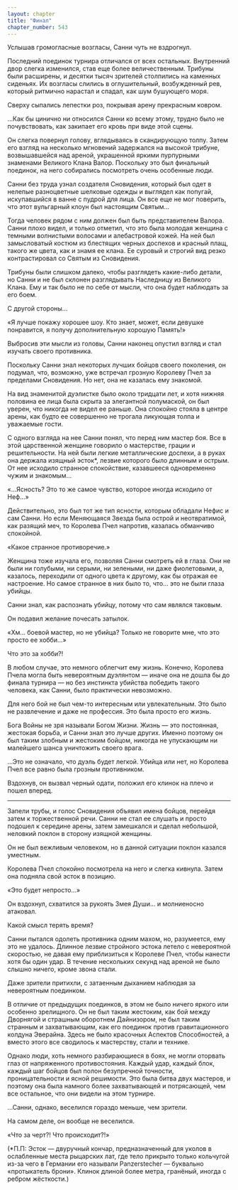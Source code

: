 ```yaml
---
layout: chapter
title: "Финал"
chapter_number: 543
---
```


Услышав громогласные возгласы, Санни чуть не вздрогнул.

Последний поединок турнира отличался от всех остальных. Внутренний двор слегка изменился, став еще более величественным. Трибуны были расширены, и десятки тысяч зрителей столпились на каменных сиденьях. Их возгласы слились в оглушительный, возбужденный рев, который ритмично нарастал и спадал, как шум бушующего моря.

Сверху сыпались лепестки роз, покрывая арену прекрасным ковром.

...Как бы цинично ни относился Санни ко всему этому, трудно было не почувствовать, как закипает его кровь при виде этой сцены.

Он слегка повернул голову, вглядываясь в скандирующую толпу. Затем его взгляд на несколько мгновений задержался на высокой трибуне, возвышавшейся над ареной, украшенной яркими пурпурными знаменами Великого Клана Валор. Поскольку это был финальный поединок, на него собирались посмотреть очень особенные люди.

Санни без труда узнал создателя Сновидения, который был одет в нелепые разноцветные шелковые одежды и выглядел как попугай, искупавшийся в ванне с пудрой для лица. Он все еще не мог поверить, что этот вульгарный клоун был настоящим Святым...

Тогда человек рядом с ним должен был быть представителем Валора. Санни плохо видел, и только отметил, что это была молодая женщина с темными волнистыми волосами и алебастровой кожей. На ней был замысловатый костюм из блестящих черных доспехов и красный плащ, такого же цвета, как и знамя ее клана. Ее суровый и строгий вид резко контрастировал со Святым из Сновидения.

Трибуны были слишком далеко, чтобы разглядеть какие-либо детали, но Санни и не был склонен разглядывать Наследницу из Великого Клана. Ему и так было не по себе от мысли, что она будет наблюдать за его боем.

С другой стороны...

«Я лучше покажу хорошее шоу. Кто знает, может, если девушке понравится, я получу дополнительную хорошую Память!»

Выбросив эти мысли из головы, Санни наконец опустил взгляд и стал изучать своего противника.

Поскольку Санни знал некоторых лучших бойцов своего поколения, он подумал, что, возможно, уже встречал грозную Королеву Пчел за пределами Сновидения. Но нет, она не казалась ему знакомой.

На вид знаменитой дуэлистке было около тридцати лет, и хотя нижняя половина ее лица была скрыта за элегантной полумаской, он был уверен, что никогда не видел ее раньше. Она спокойно стояла в центре арены, как будто ее совершенно не трогала ликующая толпа и уважаемые гости.

С одного взгляда на нее Санни понял, что перед ним мастер боя. Все в этой царственной женщине говорило о мастерстве, грации и решительности. На ней были легкие металлические доспехи, а в руках она держала изящный эсток*, лезвие которого было длинным и острым. От нее исходило странное спокойствие, казавшееся одновременно чужим и знакомым...

«...Ясность? Это то же самое чувство, которое иногда исходило от Неф...»

Действительно, это был тот же тип ясности, которым обладали Нефис и сам Санни. Но если Меняющаяся Звезда была острой и неотвратимой, как разящий меч, то Королева Пчел напротив, казалась обманчиво спокойной.

«Какое странное противоречие.»

Женщина тоже изучала его, позволяя Санни смотреть ей в глаза. Они не были ни голубыми, ни серыми, ни зелеными, ни даже фиолетовыми, а, казалось, переходили от одного цвета к другому, как бы отражая ее настроение. Но самое странное в них было то, что... это не были глаза убийцы.

Санни знал, как распознать убийцу, потому что сам являлся таковым.

Он подавил желание почесать затылок.

«Хм... боевой мастер, но не убийца? Только не говорите мне, что это просто ее хобби...»

Что это за хобби?!

В любом случае, это немного облегчит ему жизнь. Конечно, Королева Пчела могла быть невероятным дуэлянтом — иначе она не дошла бы до финала турнира — но без инстинкта убийства победить такого человека, как Санни, было практически невозможно.

Для него бой не был чем-то интересным или увлекательным. Это было не развлечение и даже не профессия. Это была просто его жизнь.

Бога Войны не зря называли Богом Жизни. Жизнь — это постоянная, жестокая борьба, и Санни знал это лучше других. Именно поэтому он был таким злобным и жестоким бойцом, никогда не упускающим ни малейшего шанса уничтожить своего врага.

...Это не означало, что дуэль будет легкой. Убийца или нет, но Королева Пчел все равно была грозным противником.

Вздохнув, он вызвал черный одати, положил его клинок на плечо и пошел вперед.

***

Запели трубы, и голос Сновидения объявил имена бойцов, перейдя затем к торжественной речи. Санни не стал ее слушать и просто подошел к середине арены, затем замешкался и сделал небольшой, неловкий поклон в сторону изящной женщины.

Он не был вежливым человеком, но в данной ситуации поклон казался уместным.

Королева Пчел спокойно посмотрела на него и слегка кивнула. Затем она подняла свой эсток в позицию.

«Это будет непросто...»

Он вздохнул, схватился за рукоять Змея Души... и молниеносно атаковал.

Какой смысл терять время?

Санни пытался одолеть противника одним махом, но, разумеется, ему это не удалось. Длинное лезвие стройного эстока летело с невероятной скоростью, не давая ему приблизиться к Королеве Пчел, чтобы нанести хотя бы один удар. В течение нескольких секунд над ареной не было слышно ничего, кроме звона стали.

Даже зрители притихли, с затаенным дыханием наблюдая за невероятным поединком.

В отличие от предыдущих поединков, в этом не было ничего яркого или особенно зрелищного. Он не был таким жестоким, как бой между Дворнягой и страшным оборотнем Дайнизором, не был таким странным и захватывающим, как его поединок против гравитационного колдуна Эверайна. Здесь не было красочных Аспектов Способностей, а вместо этого все сводилось к мастерству, стали и технике.

Однако люди, хоть немного разбирающиеся в боях, не могли оторвать глаз от напряженного противостояния. Каждый удар, каждый блок, каждый шаг бойцов был полон безупречной точности, проницательности и ясной решимости. Это была битва двух мастеров, и поэтому она была намного более захватывающей и потрясающей, чем все остальное, что они видели на этом турнире.

...Санни, однако, веселился гораздо меньше, чем зрители.

На самом деле, он вообще не веселился.

«Что за черт?! Что происходит?!»

(*П.П: Эсток — двуручный кончар, предназначенный для уколов в ослабленные места рыцарских лат, где тело прикрыто только кольчугой из-за чего в Германии его называли Panzerstecher — буквально «протыкатель брони». Клинок длиной более метра, гранёный, иногда с ребром жёсткости.)